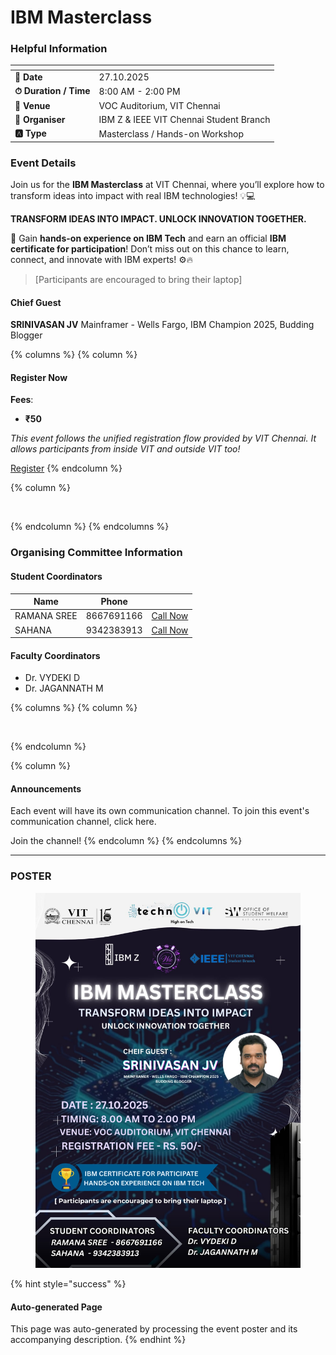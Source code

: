 # IBM Masterclass

### Helpful Information

<table data-view="cards"><thead><tr><th></th><th></th></tr></thead><tbody><tr><td><strong>📅 Date</strong></td><td>27.10.2025</td></tr><tr><td><strong>⏱ Duration / Time</strong></td><td>8:00 AM - 2:00 PM</td></tr><tr><td><strong>📍 Venue</strong></td><td>VOC Auditorium, VIT Chennai</td></tr><tr><td><strong>👤 Organiser</strong></td><td>IBM Z &#x26; IEEE VIT Chennai Student Branch</td></tr><tr><td><strong>🅰️ Type</strong></td><td>Masterclass / Hands-on Workshop</td></tr></tbody></table>

### Event Details

Join us for the **IBM Masterclass** at VIT Chennai, where you’ll explore how to transform ideas into impact with real IBM technologies! 💡💻

**TRANSFORM IDEAS INTO IMPACT. UNLOCK INNOVATION TOGETHER.**

💼 Gain **hands-on experience on IBM Tech** and earn an official **IBM certificate for participation**! Don’t miss out on this chance to learn, connect, and innovate with IBM experts! ⚙️🔥

> \[Participants are encouraged to bring their laptop]

#### Chief Guest

**SRINIVASAN JV** Mainframer - Wells Fargo, IBM Champion 2025, Budding Blogger

{% columns %}
{% column %}
#### Register Now

**Fees**:

* **₹50**

_This event follows the unified registration flow provided by VIT Chennai. It allows participants from inside VIT and outside VIT too!_

<a href="https://chennaievents.vit.ac.in/technovit/" class="button primary" data-icon="rocket-launch">Register</a>
{% endcolumn %}

{% column %}
<figure><img src="https://images.unsplash.com/photo-1607000975574-0b425df6975a?crop=entropy&#x26;cs=srgb&#x26;fm=jpg&#x26;ixid=M3wxOTcwMjR8MHwxfHNlYXJjaHw3fHxyZWdpc3RlcnxlbnwwfHx8fDE3NjEyNDU2MDF8MA&#x26;ixlib=rb-4.1.0&#x26;q=85" alt=""><figcaption></figcaption></figure>
{% endcolumn %}
{% endcolumns %}

### Organising Committee Information

#### Student Coordinators

<table data-card-size="large" data-view="cards"><thead><tr><th>Name</th><th data-type="number">Phone</th><th></th></tr></thead><tbody><tr><td>RAMANA SREE</td><td>8667691166</td><td><a href="tel:8667691166" class="button secondary">Call Now</a></td></tr><tr><td>SAHANA</td><td>9342383913</td><td><a href="tel:9342383913" class="button secondary">Call Now</a></td></tr></tbody></table>

#### Faculty Coordinators

* Dr. VYDEKI D
* Dr. JAGANNATH M

{% columns %}
{% column %}
<figure><img src="https://images.unsplash.com/photo-1650897877751-4446f52a0cb3?crop=entropy&#x26;cs=srgb&#x26;fm=jpg&#x26;ixid=M3wxOTcwMjR8MHwxfHNlYXJjaHw2fHxhbm5vdW5jZW1lbnR8ZW58MHx8fHwxNzYxMjQ2MzUxfDA&#x26;ixlib=rb-4.1.0&#x26;q=85" alt=""><figcaption></figcaption></figure>
{% endcolumn %}

{% column %}
#### Announcements

Each event will have its own communication channel. To join this event's communication channel, click here.

Join the channel!
{% endcolumn %}
{% endcolumns %}

***

### POSTER

<figure><img src="../../.gitbook/assets/image (3) (1) (1).png" alt=""><figcaption></figcaption></figure>

{% hint style="success" %}
#### Auto-generated Page

This page was auto-generated by processing the event poster and its accompanying description.
{% endhint %}
